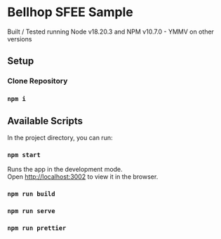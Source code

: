 # Bellhop SFEE Sample

Built / Tested running Node v18.20.3 and NPM v10.7.0 - YMMV on other versions

## Setup

### Clone Repository
### `npm i`

## Available Scripts

In the project directory, you can run:

### `npm start`

Runs the app in the development mode.\
Open [http://localhost:3002](http://localhost:3002) to view it in the browser.

### `npm run build`

### `npm run serve`

### `npm run prettier`
